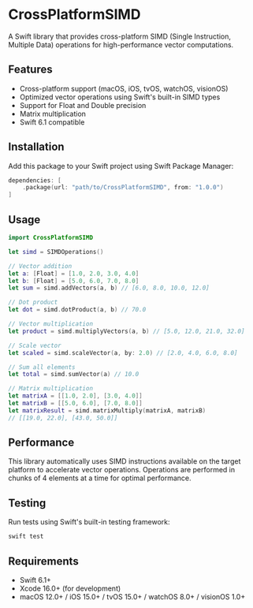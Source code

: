 # CrossPlatformSIMD

A Swift library that provides cross-platform SIMD (Single Instruction, Multiple Data) operations for high-performance vector computations.

## Features

- Cross-platform support (macOS, iOS, tvOS, watchOS, visionOS)
- Optimized vector operations using Swift's built-in SIMD types
- Support for Float and Double precision
- Matrix multiplication
- Swift 6.1 compatible

## Installation

Add this package to your Swift project using Swift Package Manager:

```swift
dependencies: [
    .package(url: "path/to/CrossPlatformSIMD", from: "1.0.0")
]
```

## Usage

```swift
import CrossPlatformSIMD

let simd = SIMDOperations()

// Vector addition
let a: [Float] = [1.0, 2.0, 3.0, 4.0]
let b: [Float] = [5.0, 6.0, 7.0, 8.0]
let sum = simd.addVectors(a, b) // [6.0, 8.0, 10.0, 12.0]

// Dot product
let dot = simd.dotProduct(a, b) // 70.0

// Vector multiplication
let product = simd.multiplyVectors(a, b) // [5.0, 12.0, 21.0, 32.0]

// Scale vector
let scaled = simd.scaleVector(a, by: 2.0) // [2.0, 4.0, 6.0, 8.0]

// Sum all elements
let total = simd.sumVector(a) // 10.0

// Matrix multiplication
let matrixA = [[1.0, 2.0], [3.0, 4.0]]
let matrixB = [[5.0, 6.0], [7.0, 8.0]]
let matrixResult = simd.matrixMultiply(matrixA, matrixB)
// [[19.0, 22.0], [43.0, 50.0]]
```

## Performance

This library automatically uses SIMD instructions available on the target platform to accelerate vector operations. Operations are performed in chunks of 4 elements at a time for optimal performance.

## Testing

Run tests using Swift's built-in testing framework:

```bash
swift test
```

## Requirements

- Swift 6.1+
- Xcode 16.0+ (for development)
- macOS 12.0+ / iOS 15.0+ / tvOS 15.0+ / watchOS 8.0+ / visionOS 1.0+